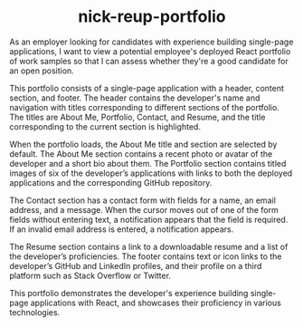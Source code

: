 <h1 align="center">nick-reup-portfolio</h1>

As an employer looking for candidates with experience building single-page applications, I want to view a potential employee's deployed React portfolio of work samples so that I can assess whether they're a good candidate for an open position.

This portfolio consists of a single-page application with a header, content section, and footer. The header contains the developer's name and navigation with titles corresponding to different sections of the portfolio. The titles are About Me, Portfolio, Contact, and Resume, and the title corresponding to the current section is highlighted.

When the portfolio loads, the About Me title and section are selected by default. The About Me section contains a recent photo or avatar of the developer and a short bio about them. The Portfolio section contains titled images of six of the developer’s applications with links to both the deployed applications and the corresponding GitHub repository.

The Contact section has a contact form with fields for a name, an email address, and a message. When the cursor moves out of one of the form fields without entering text, a notification appears that the field is required. If an invalid email address is entered, a notification appears.

The Resume section contains a link to a downloadable resume and a list of the developer’s proficiencies. The footer contains text or icon links to the developer’s GitHub and LinkedIn profiles, and their profile on a third platform such as Stack Overflow or Twitter.

This portfolio demonstrates the developer's experience building single-page applications with React, and showcases their proficiency in various technologies.
